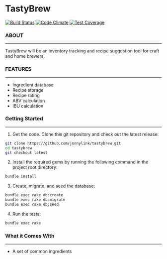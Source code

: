 # TastyBrew

[![Build Status](https://travis-ci.org/jonnylink/tastybrew.svg?branch=master)](https://travis-ci.org/jonnylink/tastybrew)
[![Code Climate](https://codeclimate.com/github/jonnylink/tastybrew/badges/gpa.svg)](https://codeclimate.com/github/jonnylink/tastybrew)
[![Test Coverage](https://codeclimate.com/github/jonnylink/tastybrew/badges/coverage.svg)](https://codeclimate.com/github/jonnylink/tastybrew/coverage)

### ABOUT
--------------------
TastyBrew will be an inventory tracking and recipe suggestion tool for craft and home brewers.

### FEATURES
--------------------
* Ingredient database
* Recipe storage
* Recipe rating
* ABV calculation
* IBU calculation

### Getting Started
--------------------
1. Get the code. Clone this git repository and check out the latest release:

```bash
git clone https://github.com/jonnylink/tastybrew.git
cd tastybrew
git checkout latest
```

2. Install the required gems by running the following command in the project root directory:

```bash
bundle install
```

3. Create, migrate, and seed the database:

```bash
bundle exec rake db:create
bundle exec rake db:migrate
bundle exec rake db:seed
```

4. Run the tests:

```bash
bundle exec rake
```

  ### What it Comes With
  --------------------
* A set of common ingredients
